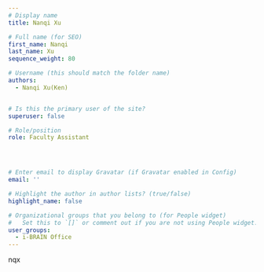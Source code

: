 ```yaml
---
# Display name
title: Nanqi Xu

# Full name (for SEO)
first_name: Nanqi 
last_name: Xu
sequence_weight: 80

# Username (this should match the folder name)
authors:
  - Nanqi Xu(Ken)


# Is this the primary user of the site?
superuser: false

# Role/position
role: Faculty Assistant




# Enter email to display Gravatar (if Gravatar enabled in Config)
email: ''

# Highlight the author in author lists? (true/false)
highlight_name: false

# Organizational groups that you belong to (for People widget)
#   Set this to `[]` or comment out if you are not using People widget.
user_groups:
  - i-BRAIN Office
---
```


nqx